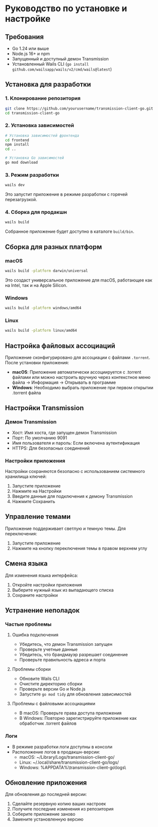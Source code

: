 # Руководство по установке и настройке

## Требования

- Go 1.24 или выше
- Node.js 16+ и npm
- Запущенный и доступный демон Transmission
- Установленный Wails CLI (`go install github.com/wailsapp/wails/v2/cmd/wails@latest`)

## Установка для разработки

### 1. Клонирование репозитория

```bash
git clone https://github.com/yourusername/transmission-client-go.git
cd transmission-client-go
```

### 2. Установка зависимостей

```bash
# Установка зависимостей фронтенда
cd frontend
npm install
cd ..

# Установка Go зависимостей
go mod download
```

### 3. Режим разработки

```bash
wails dev
```

Это запустит приложение в режиме разработки с горячей перезагрузкой.

### 4. Сборка для продакшн

```bash
wails build
```

Собранное приложение будет доступно в каталоге `build/bin`.

## Сборка для разных платформ

### macOS

```bash
wails build -platform darwin/universal
```

Это создаст универсальное приложение для macOS, работающее как на Intel, так и на Apple Silicon.

### Windows

```bash
wails build -platform windows/amd64
```

### Linux

```bash
wails build -platform linux/amd64
```

## Настройка файловых ассоциаций

Приложение сконфигурировано для ассоциации с файлами `.torrent`. После установки приложения:

- **macOS**: Приложение автоматически ассоциируется с .torrent файлами или можно настроить вручную через контекстное меню файла -> Информация -> Открывать в программе
- **Windows**: Необходимо выбрать приложение при первом открытии .torrent файла

## Настройки Transmission

### Демон Transmission

- Хост: Имя хоста, где запущен демон Transmission
- Порт: По умолчанию 9091
- Имя пользователя и пароль: Если включена аутентификация
- HTTPS: Для безопасных соединений

### Настройки приложения

Настройки сохраняются безопасно с использованием системного хранилища ключей:

1. Запустите приложение
2. Нажмите на Настройки
3. Введите данные для подключения к демону Transmission
4. Нажмите Сохранить

## Управление темами

Приложение поддерживает светлую и темную темы. Для переключения:

1. Запустите приложение
2. Нажмите на кнопку переключения темы в правом верхнем углу

## Смена языка

Для изменения языка интерфейса:

1. Откройте настройки приложения
2. Выберите нужный язык из выпадающего списка
3. Сохраните настройки

## Устранение неполадок

### Частые проблемы

1. Ошибка подключения
   - Убедитесь, что демон Transmission запущен
   - Проверьте учетные данные
   - Убедитесь, что брандмауэр разрешает соединение
   - Проверьте правильность адреса и порта

2. Проблемы сборки
   - Обновите Wails CLI
   - Очистите директорию сборки
   - Проверьте версии Go и Node.js
   - Запустите `go mod tidy` для обновления зависимостей

3. Проблемы с файловыми ассоциациями
   - В macOS: Проверьте права доступа приложения
   - В Windows: Повторно зарегистрируйте приложение как обработчик .torrent файлов

### Логи

- В режиме разработки логи доступны в консоли
- Расположение логов в продакшн-версии:
  - macOS: ~/Library/Logs/transmission-client-go/
  - Linux: ~/.local/share/transmission-client-go/logs/
  - Windows: %APPDATA%\transmission-client-go\logs\

## Обновление приложения

Для обновления до последней версии:

1. Сделайте резервную копию ваших настроек
2. Получите последние изменения из репозитория
3. Соберите приложение заново
4. Замените установленную версию